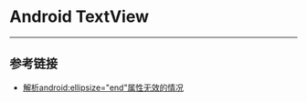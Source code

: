 # Android TextView
***

## 参考链接
- [解析android:ellipsize="end"属性无效的情况](https://blog.csdn.net/u011973603/article/details/103311639)